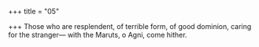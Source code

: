 +++
title = "05"

+++
Those who are resplendent, of terrible form, of good dominion, caring  for the stranger—
with the Maruts, o Agni, come hither.